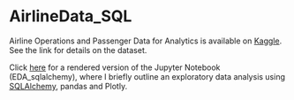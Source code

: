 # AirlineData_SQL

Airline Operations and Passenger Data for Analytics is available on [Kaggle](https://www.kaggle.com/datasets/saadharoon27/airlines-dataset/data). See the link for details on the dataset.

Click [here](https://nbsanity.com/static/757859bbba3286f393fc329ae2259d63/EDA_sqlalchemy.html) for a rendered version of the Jupyter Notebook (EDA_sqlalchemy), where I briefly outline an exploratory data analysis using [SQLAlchemy](https://www.sqlalchemy.org/), pandas and Plotly.